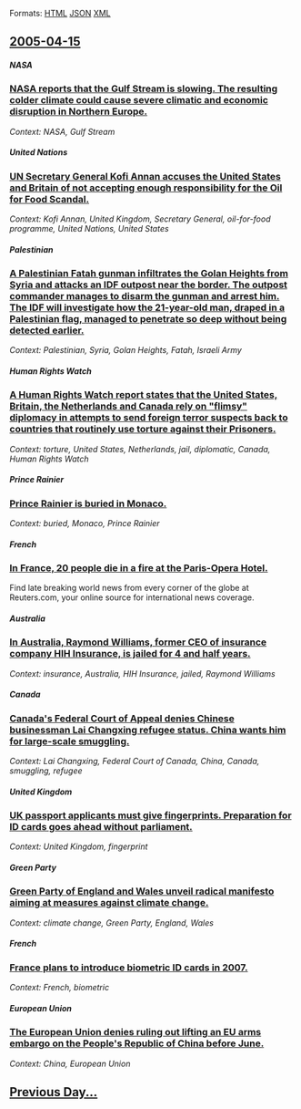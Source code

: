 
Formats: [HTML](2005/04/15/index.html)  [JSON](2005/04/15/index.json)  [XML](2005/04/15/index.xml)  

## [2005-04-15](/news/2005/04/15/index.md)

##### NASA
### [ NASA reports that the Gulf Stream is slowing. The resulting colder climate could cause severe climatic and economic disruption in Northern Europe. ](/news/2005/04/15/nasa-reports-that-the-gulf-stream-is-slowing-the-resulting-colder-climate-could-cause-severe-climatic-and-economic-disruption-in-northern.md)
_Context: NASA, Gulf Stream_

##### United Nations
### [ UN Secretary General Kofi Annan accuses the United States and Britain of not accepting enough responsibility for the Oil for Food Scandal. ](/news/2005/04/15/un-secretary-general-kofi-annan-accuses-the-united-states-and-britain-of-not-accepting-enough-responsibility-for-the-oil-for-food-scandal.md)
_Context: Kofi Annan, United Kingdom, Secretary General, oil-for-food programme, United Nations, United States_

##### Palestinian
### [ A Palestinian Fatah gunman infiltrates the Golan Heights from Syria and attacks an IDF outpost near the border. The outpost commander manages to disarm the gunman and arrest him. The IDF will investigate how the 21-year-old man, draped in a Palestinian flag, managed to penetrate so deep without being detected earlier. ](/news/2005/04/15/a-palestinian-fatah-gunman-infiltrates-the-golan-heights-from-syria-and-attacks-an-idf-outpost-near-the-border-the-outpost-commander-manag.md)
_Context: Palestinian, Syria, Golan Heights, Fatah, Israeli Army_

##### Human Rights Watch
### [ A Human Rights Watch report states that the United States, Britain, the Netherlands and Canada rely on "flimsy" diplomacy in attempts to send foreign terror suspects back to countries that routinely use torture against their Prisoners. ](/news/2005/04/15/a-human-rights-watch-report-states-that-the-united-states-britain-the-netherlands-and-canada-rely-on-flimsy-diplomacy-in-attempts-to-se.md)
_Context: torture, United States, Netherlands, jail, diplomatic, Canada, Human Rights Watch_

##### Prince Rainier
### [ Prince Rainier is buried in Monaco. ](/news/2005/04/15/prince-rainier-is-buried-in-monaco.md)
_Context: buried, Monaco, Prince Rainier_

##### French
### [ In France, 20 people die in a fire at the Paris-Opera Hotel. ](/news/2005/04/15/in-france-20-people-die-in-a-fire-at-the-paris-opera-hotel.md)
Find late breaking world news from every corner of the globe at Reuters.com, your online source for international news coverage.

##### Australia
### [ In Australia, Raymond Williams, former CEO of insurance company HIH Insurance, is jailed for 4 and half years. ](/news/2005/04/15/in-australia-raymond-williams-former-ceo-of-insurance-company-hih-insurance-is-jailed-for-4-and-half-years.md)
_Context: insurance, Australia, HIH Insurance, jailed, Raymond Williams_

##### Canada
### [ Canada's Federal Court of Appeal denies Chinese businessman Lai Changxing refugee status. China wants him for large-scale smuggling. ](/news/2005/04/15/canada-s-federal-court-of-appeal-denies-chinese-businessman-lai-changxing-refugee-status-china-wants-him-for-large-scale-smuggling.md)
_Context: Lai Changxing, Federal Court of Canada, China, Canada, smuggling, refugee_

##### United Kingdom
### [ UK passport applicants must give fingerprints. Preparation for ID cards goes ahead without parliament. ](/news/2005/04/15/uk-passport-applicants-must-give-fingerprints-preparation-for-id-cards-goes-ahead-without-parliament.md)
_Context: United Kingdom, fingerprint_

##### Green Party
### [ Green Party of England and Wales unveil radical manifesto aiming at measures against climate change. ](/news/2005/04/15/green-party-of-england-and-wales-unveil-radical-manifesto-aiming-at-measures-against-climate-change.md)
_Context: climate change, Green Party, England, Wales_

##### French
### [ France plans to introduce biometric ID cards in 2007. ](/news/2005/04/15/france-plans-to-introduce-biometric-id-cards-in-2007.md)
_Context: French, biometric_

##### European Union
### [ The European Union denies ruling out lifting an EU arms embargo on the People's Republic of China before June. ](/news/2005/04/15/the-european-union-denies-ruling-out-lifting-an-eu-arms-embargo-on-the-people-s-republic-of-china-before-june.md)
_Context: China, European Union_

## [Previous Day...](/news/2005/04/14/index.md)


